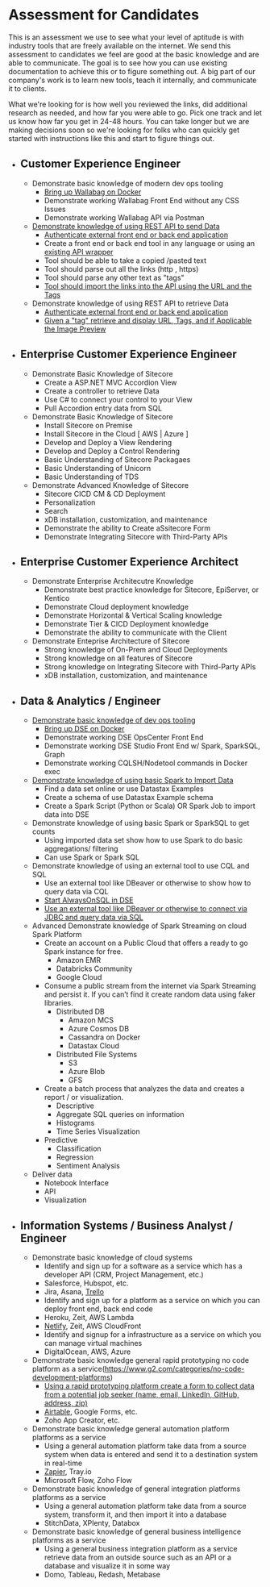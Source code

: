 # Assessment for Candidates

This is an assessment we use to see what your level of aptitude is with industry tools that are freely available on the internet. 
We send this assessment to candidates we feel are good at the basic knowledge and are able to communicate. The goal is to see how you can use existing
documentation to achieve this or to figure something out. A big part of our company's work is to learn new tools, teach it internally, and communicate it to clients. 

What we're looking for is how well you reviewed the links, did additional research as needed, and how far you were able to go. Pick one track and let us know how far you get in 24-48 hours. You can take longer but we are making decisions soon so we're looking for folks who can quickly get started with instructions like this and start to figure things out.

- ## Customer Experience Engineer
  - Demonstrate basic knowledge of modern dev ops tooling
    - [Bring up Wallabag on Docker](https://doc.wallabag.org/en/admin/installation/installation.html#installation-with-docker) 
    - Demonstrate working Wallabag Front End without any CSS Issues
    - Demonstrate working Wallabag API via Postman
  - [Demonstrate knowledge of using REST API to send Data](https://doc.wallabag.org/en/developer/api/readme.html)
    - [Authenticate external front end or back end application](https://doc.wallabag.org/en/developer/api/oauth.html)
    - Create a front end or back end tool in any language or using an [existing API wrapper](https://doc.wallabag.org/en/developer/api/resources.html)
    - Tool should be able to take a copied /pasted text
    - Tool should parse out all the links (http , https) 
    - Tool should parse any other text as "tags"
    - [Tool should import the links into the API using the URL and the Tags](https://doc.wallabag.org/en/developer/api/methods.html)
  - Demonstrate knowledge of using REST API to retrieve Data
    - [Authenticate external front end or back end application](https://doc.wallabag.org/en/developer/api/oauth.html)
    - [Given a "tag" retrieve and display URL, Tags, and if Applicable the Image Preview](https://doc.wallabag.org/en/developer/api/methods.html)
- ## Enterprise Customer Experience Engineer
    - Demonstrate Basic Knowledge of Sitecore
      - Create a ASP.NET MVC Accordion View
      - Create a controller to retrieve Data 
      - Use C# to connect your control to your View
      - Pull Accordion entry data from SQL
    - Demonstrate Basic Knowledge of Sitecore
      - Install Sitecore on Premise
      - Install Sitecore in the Cloud [ AWS | Azure ]
      - Develop and Deploy a View Rendering 
      - Develop and Deploy a Control Rendering 
      - Basic Understanding of Sitecore Packagaes 
      - Basic Understanding of Unicorn
      - Basic Understanding of TDS
  - Demonstrate Advanced Knowledge of Sitecore
    - Sitecore CICD CM & CD Deployment 
    - Personalization
    - Search
    - xDB installation, customization, and  maintenance   
    - Demonstrate the ability to Create aSsitecore Form
    - Demonstrate Integrating Sitecore with Third-Party APIs
- ## Enterprise Customer Experience Architect
    - Demonstrate Enterprise Architecutre Knowledge 
      - Demonstrate best practice knowledge for Sitecore, EpiServer, or Kentico
      - Demonstrate Cloud deployment knowledge
      - Demonstrate Horizontal & Vertical Scaling knowledge
      - Demonstrate Tier & CICD Deployment knowledge
      - Demonstrate the ability to communicate with the Client
  - Demonstrate Enteprise Architecture of Sitecore
    - Strong knowledge of On-Prem and Cloud Deployments
    - Strong knowledge on all features of Sitecore
    - Strong knowledge on Integrating Sitecore with Third-Party APIs
    - xDB installation, customization, and  maintenance    
- ## Data & Analytics / Engineer
  - [Demonstrate basic knowledge of dev ops tooling](https://docs.datastax.com/en/docker/doc/index.html)
    - [Bring up DSE on Docker](https://docs.datastax.com/en/docker/doc/docker/dockerQuickStart.html) 
    - Demonstrate working DSE OpsCenter Front End
    - Demonstrate working DSE Studio Front End w/ Spark, SparkSQL, Graph
    - Demonstrate working CQLSH/Nodetool commands in Docker exec
  - [Demonstrate knowledge of using basic Spark to Import Data](https://docs.datastax.com/en/dse/6.7/dse-admin/datastax_enterprise/spark/usingDSESpark.html)
    - Find a data set online or use Datastax Examples
    - Create a schema of use Datastax Example schema
    - Create a Spark Script (Python or Scala) OR Spark Job to import data into DSE
  - Demonstrate knowledge of using basic Spark or SparkSQL to get counts
    - Using imported data set show how to use Spark to do basic aggregations/ filtering
    - Can use Spark or Spark SQL
  - Demonstrate knowledge of using an external tool to use CQL and SQL  
    - Use an external tool like DBeaver or otherwise to show how to query data via CQL
    - [Start AlwaysOnSQL in DSE](https://docs.datastax.com/en/dse/6.7/dse-admin/datastax_enterprise/spark/alwaysOnSql.html)
    - [Use an external tool like DBeaver or otherwise to connect via JDBC and query data via SQL](https://docs.datastax.com/en/dse/6.7/dse-admin/datastax_enterprise/spark/simbaJdbcDriver.html)
  - Advanced Demonstrate knowledge of Spark Streaming on cloud Spark Platform
    - Create an account on a Public Cloud that offers a ready to go Spark instance for free. 
      - Amazon EMR
      - Databricks Community
      - Google Cloud 
    - Consume a public stream from the internet via Spark Streaming and persist it. If you can’t find it create random data using faker libraries. 
      - Distributed DB
        - Amazon MCS
        - Azure Cosmos DB
        - Cassandra on Docker
        - Datastax Cloud
      - Distributed File Systems
        - S3
        - Azure Blob
        - GFS
    - Create a batch process that analyzes the data and creates a report / or visualization. 
      - Descriptive 
      - Aggregate SQL queries on information 
      - Histograms 
      - Time Series Visualization 
    - Predictive
      - Classification 
      - Regression 
      - Sentiment Analysis 
  - Deliver data 
    - Notebook Interface 
    - API 
    - Visualization 

    
- ## Information Systems / Business Analyst / Engineer
  - Demonstrate basic knowledge of cloud systems
    - Identify and sign up for a software as a service which has a developer API (CRM, Project Management, etc.)
     - Salesforce, Hubspot, etc. 
     - Jira, Asana, [Trello](http://leaves.anant.us/leaves/#!/?tag=trello)
    - Identify and sign up for a platform as a service on which you can deploy front end, back end code
     - Heroku, Zeit, AWS Lambda
     - [Netlify](http://leaves.anant.us/leaves/#!/?tag=netlify), Zeit, AWS CloudFront
    - Identify and signup for a infrastructure as a service on which you can manage virtual machines
     - DigitalOcean, AWS, Azure
  - Demonstrate basic knowledge general rapid prototyping no code platform as a service(https://www.g2.com/categories/no-code-development-platforms)
    - [Using a rapid prototyping platform create a form to collect data from a potential job seeker (name, email, LinkedIn, GitHub, address, zip)](http://leaves.anant.us/leaves/#!/?tag=nocode)
     - [Airtable](http://leaves.anant.us/leaves/#!/?tag=airtable), Google Forms, etc. 
     - Zoho App Creator, etc.
  - Demonstrate basic knowledge general automation platform platforms as a service
    - Using a general automation platform take data from a source system when data is entered and send it to a destination system in real-time
     - [Zapier](http://leaves.anant.us/leaves/#!/?tag=zapier), Tray.io
     - Microsoft Flow, Zoho Flow
  - Demonstrate basic knowledge of general integration platforms platforms as a service
    - Using a general automation platform take data from a source system, transform it, and then import it into a database
     - StitchData, XPlenty, Databox
  - Demonstrate basic knowledge of general business intelligence platforms as a service
    - Using a general business integration platform as a service retrieve data from an outside source such as an API or a database and visualize it in some way 
     - Domo, Tableau, Redash, Metabase
